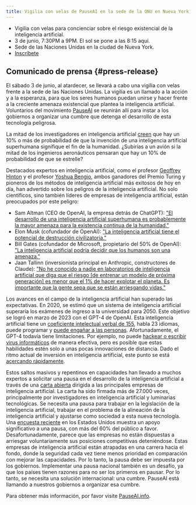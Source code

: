 ```yaml
---
title: Vigilia con velas de PauseAI en la sede de la ONU en Nueva York, 3 de junio
---
```


 <!-- fin de metadatos de frontmatter, las líneas de arriba deben permanecer -->

- Vigilia con velas para concienciar sobre el riesgo existencial de la inteligencia artificial.
- 3 de junio, 7:30PM a 9PM. El sol se pone a las 8:15 aquí.
- Sede de las Naciones Unidas en la ciudad de Nueva York.
- [Inscríbete](https://forms.gle/hsVetUDx3R1w6yj59)

## Comunicado de prensa {#press-release}

El sábado 3 de junio, al atardecer, se llevará a cabo una vigilia con velas frente a la sede de las Naciones Unidas.
La vigilia es un llamado a la acción y a la esperanza, para que los seres humanos puedan unirse y hacer frente a la creciente amenaza existencial que plantea la inteligencia artificial.
Voluntarios del movimiento [PauseAI](http://pauseai.info) se reunirán allí para instar a los gobiernos a organizar una cumbre que detenga el desarrollo de esta tecnología peligrosa.

La mitad de los investigadores en inteligencia artificial [creen](https://aiimpacts.org/2022-expert-survey-on-progress-in-ai/) que hay un 10% o más de probabilidad de que la invención de una inteligencia artificial superhumana signifique el fin de la humanidad. ¿Subirías a un avión si la mitad de los ingenieros aeronáuticos pensaran que hay un 10% de probabilidad de que se estrelle?

Destacados expertos en inteligencia artificial, como el profesor [Geoffrey Hinton](https://www.reuters.com/technology/ai-pioneer-says-its-threat-world-may-be-more-urgent-than-climate-change-2023-05-05/) y el profesor [Yoshua Bengio](https://yoshuabengio.org/2023/05/22/how-rogue-ais-may-arise/), ambos ganadores del Premio Turing y pioneros de los métodos de inteligencia artificial más exitosos de hoy en día, han advertido sobre los peligros de la inteligencia artificial. No solo científicos, sino también líderes de empresas de inteligencia artificial, están preocupados por este peligro:

- Sam Altman (CEO de OpenAI, la empresa detrás de ChatGPT): ["El desarrollo de una inteligencia artificial superhumana es probablemente la mayor amenaza para la existencia continua de la humanidad."](https://blog.samaltman.com/machine-intelligence-part-1)
- Elon Musk (cofundador de OpenAI): ["La inteligencia artificial tiene el potencial de destrucción civilizatoria."](https://www.inc.com/ben-sherry/elon-musk-ai-has-the-potential-of-civilizational-destruction.html)
- Bill Gates (cofundador de Microsoft, propietario del 50% de OpenAI): ["La inteligencia artificial podría decidir que los humanos son una amenaza."](https://www.denisonforum.org/daily-article/bill-gates-ai-humans-threat/)
- Jaan Tallinn (inversionista principal en Anthropic, constructores de Claude): ["No he conocido a nadie en laboratorios de inteligencia artificial que diga que el riesgo [de entrenar un modelo de próxima generación] es menor que el 1% de hacer explotar el planeta. Es importante que la gente sepa que se están arriesgando vidas."](https://twitter.com/liron/status/1656929936639430657)

Los avances en el campo de la inteligencia artificial han superado las expectativas. En 2020, se estimó que un sistema de inteligencia artificial superaría los exámenes de ingreso a la universidad para 2050. Este objetivo se logró en marzo de 2023 con el GPT-4 de OpenAI. Esta inteligencia artificial tiene un [coeficiente intelectual verbal de 155](https://bgr.com/tech/chatgpt-took-an-iq-test-and-its-score-was-sky-high/), habla 23 idiomas, puede programar y [puede engañar a las personas](https://www.theinsaneapp.com/2023/03/gpt4-passed-captcha-test.html). Afortunadamente, el GPT-4 todavía tiene limitaciones. Por ejemplo, no puede [hackear o escribir virus informáticos](https://pauseai.info/cybersecurity-risks) de manera efectiva, pero es posible que estas habilidades estén solo a unas pocas innovaciones de distancia. Dado el ritmo actual de inversión en inteligencia artificial, este punto se está [acercando rápidamente](https://pauseai.info/urgency).

Estos saltos masivos y repentinos en capacidades han llevado a muchos expertos a solicitar una pausa en el desarrollo de la inteligencia artificial a través de una [carta abierta](https://futureoflife.org/open-letter/pause-giant-ai-experiments/) dirigida a las principales empresas de inteligencia artificial. La carta ha sido firmada más de 27.000 veces, principalmente por investigadores en inteligencia artificial y luminarias tecnológicas. Se necesita una pausa para trabajar en la legislación de la inteligencia artificial, trabajar en el problema de la alineación de la inteligencia artificial y ajustarse como sociedad a esta nueva tecnología. Una [encuesta reciente](https://forum.effectivealtruism.org/posts/EoqeJCBiuJbMTKfPZ/unveiling-the-american-public-opinion-on-ai-moratorium-and) en los Estados Unidos muestra un apoyo significativo a una pausa, con más del 60% del público a favor. Desafortunadamente, parece que las empresas no están dispuestas a arriesgar voluntariamente sus posiciones competitivas deteniéndose. Estas empresas de inteligencia artificial están atrapadas en una carrera hacia el fondo, donde la seguridad cada vez tiene menos prioridad en comparación con mejorar las capacidades. Por lo tanto, la pausa debe ser impuesta por los gobiernos. Implementar una pausa nacional también es un desafío, ya que los países tienen razones para no ser los primeros en pausar. Por lo tanto, se necesita una solución internacional: una cumbre. PauseAI está llamando a nuestros gobiernos a organizar esa cumbre.

Para obtener más información, por favor visite [PauseAI.info](http://pauseai.info).
